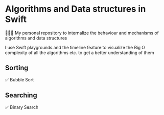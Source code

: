 # Algorithms and Data structures in Swift
👨🏻‍🏫 My personal repository to internalize the behaviour and mechanisms of algorithms and data structures

I use Swift playgrounds and the timeline feature to visualize the Big O complexity of all the algorithms etc. to get a better understanding of them

## Sorting

✅ Bubble Sort
 
## Searching

✅ Binary Search
